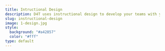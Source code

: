 ```yaml
---
title: Intructional Design
description: D4T uses instructional design to develop your teams with your companies knowledge and know-how.
slug: instructional-design
image: 1-design.jpg
style:
  background: "#a42857"
  color: "#fff"
type: default
---
```

